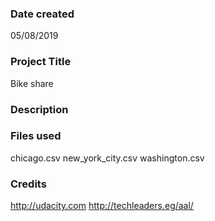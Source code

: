 ### Date created
05/08/2019

### Project Title
Bike share
### Description

### Files used
chicago.csv
new_york_city.csv
washington.csv

### Credits
http://udacity.com
http://techleaders.eg/aal/
